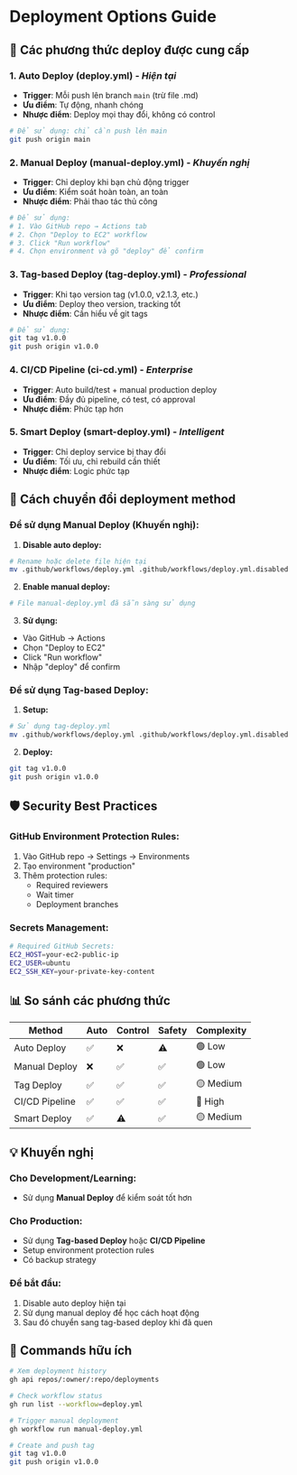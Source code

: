 # Deployment Options Guide

## 🚀 Các phương thức deploy được cung cấp

### 1. **Auto Deploy (deploy.yml)** - *Hiện tại*
- **Trigger**: Mỗi push lên branch `main` (trừ file .md)
- **Ưu điểm**: Tự động, nhanh chóng
- **Nhược điểm**: Deploy mọi thay đổi, không có control

```bash
# Để sử dụng: chỉ cần push lên main
git push origin main
```

### 2. **Manual Deploy (manual-deploy.yml)** - *Khuyến nghị*
- **Trigger**: Chỉ deploy khi bạn chủ động trigger
- **Ưu điểm**: Kiểm soát hoàn toàn, an toàn
- **Nhược điểm**: Phải thao tác thủ công

```bash
# Để sử dụng:
# 1. Vào GitHub repo → Actions tab
# 2. Chọn "Deploy to EC2" workflow
# 3. Click "Run workflow"
# 4. Chọn environment và gõ "deploy" để confirm
```

### 3. **Tag-based Deploy (tag-deploy.yml)** - *Professional*
- **Trigger**: Khi tạo version tag (v1.0.0, v2.1.3, etc.)
- **Ưu điểm**: Deploy theo version, tracking tốt
- **Nhược điểm**: Cần hiểu về git tags

```bash
# Để sử dụng:
git tag v1.0.0
git push origin v1.0.0
```

### 4. **CI/CD Pipeline (ci-cd.yml)** - *Enterprise*
- **Trigger**: Auto build/test + manual production deploy
- **Ưu điểm**: Đầy đủ pipeline, có test, có approval
- **Nhược điểm**: Phức tạp hơn

### 5. **Smart Deploy (smart-deploy.yml)** - *Intelligent*
- **Trigger**: Chỉ deploy service bị thay đổi
- **Ưu điểm**: Tối ưu, chỉ rebuild cần thiết
- **Nhược điểm**: Logic phức tạp

## 🔧 Cách chuyển đổi deployment method

### Để sử dụng Manual Deploy (Khuyến nghị):

1. **Disable auto deploy:**
```bash
# Rename hoặc delete file hiện tại
mv .github/workflows/deploy.yml .github/workflows/deploy.yml.disabled
```

2. **Enable manual deploy:**
```bash
# File manual-deploy.yml đã sẵn sàng sử dụng
```

3. **Sử dụng:**
- Vào GitHub → Actions
- Chọn "Deploy to EC2"
- Click "Run workflow"
- Nhập "deploy" để confirm

### Để sử dụng Tag-based Deploy:

1. **Setup:**
```bash
# Sử dụng tag-deploy.yml
mv .github/workflows/deploy.yml .github/workflows/deploy.yml.disabled
```

2. **Deploy:**
```bash
git tag v1.0.0
git push origin v1.0.0
```

## 🛡️ Security Best Practices

### GitHub Environment Protection Rules:
1. Vào GitHub repo → Settings → Environments
2. Tạo environment "production"
3. Thêm protection rules:
   - Required reviewers
   - Wait timer
   - Deployment branches

### Secrets Management:
```bash
# Required GitHub Secrets:
EC2_HOST=your-ec2-public-ip
EC2_USER=ubuntu  
EC2_SSH_KEY=your-private-key-content
```

## 📊 So sánh các phương thức

| Method | Auto | Control | Safety | Complexity |
|--------|------|---------|--------|------------|
| Auto Deploy | ✅ | ❌ | ⚠️ | 🟢 Low |
| Manual Deploy | ❌ | ✅ | ✅ | 🟢 Low |
| Tag Deploy | ✅ | ✅ | ✅ | 🟡 Medium |
| CI/CD Pipeline | ✅ | ✅ | ✅ | 🔴 High |
| Smart Deploy | ✅ | ⚠️ | ✅ | 🟡 Medium |

## 💡 Khuyến nghị

### Cho Development/Learning:
- Sử dụng **Manual Deploy** để kiểm soát tốt hơn

### Cho Production:
- Sử dụng **Tag-based Deploy** hoặc **CI/CD Pipeline**
- Setup environment protection rules
- Có backup strategy

### Để bắt đầu:
1. Disable auto deploy hiện tại
2. Sử dụng manual deploy để học cách hoạt động
3. Sau đó chuyển sang tag-based deploy khi đã quen

## 🔧 Commands hữu ích

```bash
# Xem deployment history
gh api repos/:owner/:repo/deployments

# Check workflow status  
gh run list --workflow=deploy.yml

# Trigger manual deployment
gh workflow run manual-deploy.yml

# Create and push tag
git tag v1.0.0
git push origin v1.0.0
```
